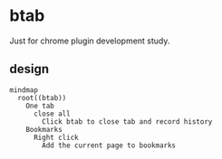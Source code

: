 # btab

Just for chrome plugin development study.

## design

```mermaid
mindmap
  root((btab))
    One tab
      close all
        Click btab to close tab and record history
    Bookmarks
      Right click
        Add the current page to bookmarks
```
